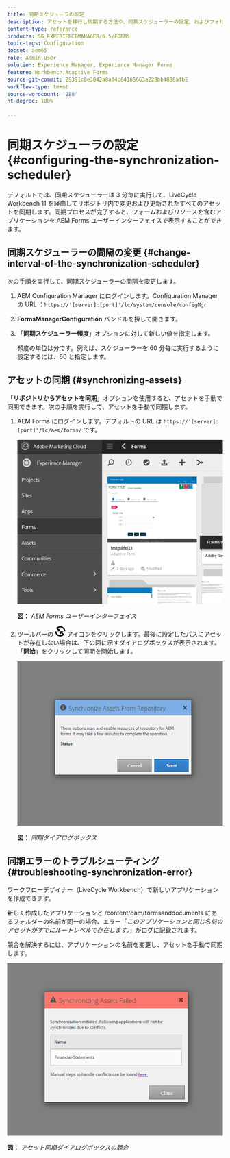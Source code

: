 ```yaml
---
title: 同期スケジューラの設定
description: アセットを移行し同期する方法や、同期スケジューラーの設定、およびフォルダーを使用してアセットを整理する方法について説明します。
content-type: reference
products: SG_EXPERIENCEMANAGER/6.5/FORMS
topic-tags: Configuration
docset: aem65
role: Admin,User
solution: Experience Manager, Experience Manager Forms
feature: Workbench,Adaptive Forms
source-git-commit: 29391c8e3042a8a04c64165663a228bb4886afb5
workflow-type: tm+mt
source-wordcount: '288'
ht-degree: 100%

---
```


# 同期スケジューラの設定 {#configuring-the-synchronization-scheduler}

デフォルトでは、同期スケジューラーは 3 分毎に実行して、LiveCycle Workbench 11 を経由してリポジトリ内で変更および更新されたすべてのアセットを同期します。同期プロセスが完了すると、フォームおよびリソースを含むアプリケーションを AEM Forms ユーザーインターフェイスで表示することができます。

## 同期スケジューラーの間隔の変更 {#change-interval-of-the-synchronization-scheduler}

次の手順を実行して、同期スケジューラーの間隔を変更します。

1. AEM Configuration Manager にログインします。Configuration Manager の URL ：`https://'[server]:[port]'/lc/system/console/configMgr`

1. **FormsManagerConfiguration** バンドルを探して開きます。 

1. 「**同期スケジューラー頻度**」オプションに対して新しい値を指定します。

   頻度の単位は分です。例えば、スケジューラーを 60 分毎に実行するように設定するには、60 と指定します。

## アセットの同期 {#synchronizing-assets}

「**リポジトリからアセットを同期**」オプションを使用すると、アセットを手動で同期できます。次の手順を実行して、アセットを手動で同期します。

1. AEM Forms にログインします。デフォルトの URL は `https://'[server]:[port]'/lc/aem/forms/` です。

   ![AEM Forms ユーザーインターフェイス](assets/aem_forms_ui.png)

   **図：** *AEM Forms ユーザーインターフェイス*

1. ツールバーの ![aem6forms_sync](assets/aem6forms_sync.png) アイコンをクリックします。最後に設定したパスにアセットが存在しない場合は、下の図に示すダイアログボックスが表示されます。「**開始**」をクリックして同期を開始します。

   ![同期ダイアログボックス](assets/migrate-and-syncronize.png)

   **図：** *同期ダイアログボックス*

## 同期エラーのトラブルシューティング {#troubleshooting-synchronization-error}

ワークフローデザイナー（LiveCycle Workbench）で新しいアプリケーションを作成できます。

新しく作成したアプリケーションと /content/dam/formsanddocuments にあるフォルダーの名前が同一の場合、エラー「*このアプリケーションと同じ名前のアセットがすでにルートレベルで存在します。*」がログに記録されます。

競合を解決するには、アプリケーションの名前を変更し、アセットを手動で同期します。

![アセット同期の競合ダイアログボックス](assets/sync-conflict.png)

**図：** *アセット同期ダイアログボックスの競合*

